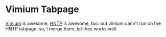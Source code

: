# Vimium Tabpage
[Vimium](https://github.com/philc/vimium) is awesome, [HNTP](https://github.com/ibillingsley/HumbleNewTabPage "2023-02-05 12:09:15") is awesome, too.
but vimium cann't run on the HNTP tabpage. so, I merge them, let they works well.
